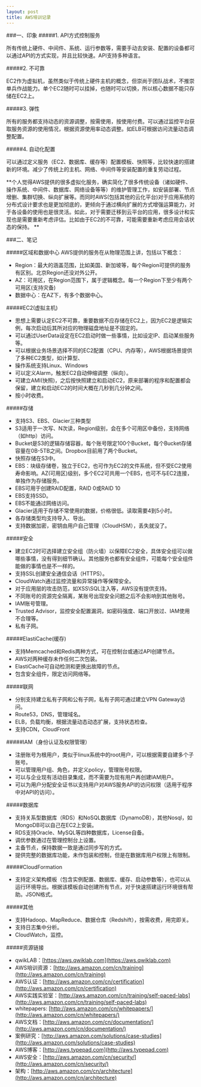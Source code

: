 ```yaml
---
layout: post
title: AWS培训记录
---
```

###一、印象
#####1. API方式控制服务

所有传统上硬件、中间件、系统、运行参数等，需要手动去安装、配置的设备都可以通过API的方式实现，并且比较快速。API支持多种语言。

#####2. 不可靠

EC2作为虚拟机，虽然类似于传统上硬件主机的概念，但崇尚于团队战术，不推崇单兵作战能力。单个EC2随时可以挂掉，也随时可以切换，所以核心数据不能只存储在EC2上。

#####3. 弹性

所有的服务都支持动态的资源调整，按需使用，按使用付费。可以通过监控平台获取服务资源的使用情况，根据资源使用率动态调整。如ELB可根据访问流量动态调整配置。

#####4. 自动化配置

可以通过定义服务（EC2、数据库、缓存等）配置模板、快照等，比较快速的搭建新的环境。减少了传统上的主机、网络、中间件等安装配置的重复劳动过程。

**个人觉得AWS提供的很多虚拟化服务，确实简化了很多传统设备（诸如硬件、操作系统、中间件、数据库、网络设备等等）的维护管理工作，如安装部署、节点增删、集群切换、纵向扩展等。而同时AWS(包括其他的云化平台)对于应用系统的分布式设计要求也是更加彻底的，更倾向于通过横向扩展的方式增强运算能力，对于各设备的使用也是很灵活。如此，对于需要迁移到云平台的应用，很多设计和实现也是需要重新考虑评估。比如由于EC2的不可靠，可能需要重新考虑应用会话状态的保持。
**

###二、笔记

#####区域和数据中心
AWS提供的服务在从物理范围上讲，包括以下概念：

   * Region：最大的涵盖范围，比如美国、新加坡等，每个Region可提供的服务有区别。北京Region还没对外公开。
   * AZ：可用区，在Region范围下，属于逻辑概念。每一个Region下至少有两个可用区(支持灾备)
   * 数据中心：在AZ下，有多个数据中心。


#####EC2(虚拟主机)

   * 思想上需要认定EC2不可靠，重要数据不应存储在EC2上，因为EC2是逻辑实例，每次启动后其所对应的物理磁盘地址是不固定的。
   * 可以通过UserData设定在EC2启动时做一些事情，比如设定IP、启动某些服务等。
   * 可以根据业务场景选择不同的EC2配置（CPU、内存等），AWS根据场景提供了多种EC2类型，如计算型、
   * 操作系统支持Linux、Windows
   * 可以定义Alarm，触发EC2自动伸缩调整（纵向）。
   * 可建立AMI(快照)，之后按快照建立和启动EC2，原来部署的程序和配置都会保留，建立和启动EC2的时间大概在几秒到几分钟之间。
   * 按小时收费。


#####存储

   * 支持S3、EBS、Glacier三种类型
   * S3适用于一次写、N次读，Region级别，会在多个可用区中备份，支持网络（如http）访问。
   * Bucket是S3的逻辑存储容器，每个账号限定100个Bucket，每个Bucket存储容量在0B-5TB之间。Dropbox目前用了两个Bucket。
   * 快照存储在S3中。
   * EBS：块级存储卷，独立于EC2，也可作为EC2的文件系统，但不受EC2使用寿命影响。AZ(可用区)级别，多个EC2可共用一个EBS，也可不与EC2连接，单独作为存储服务。
   * EBS可用于创建RAID配置，RAID 0或RAID 10
   * EBS支持SSD。
   * EBS不能通过网络访问。
   * Glacier适用于存储不常使用的数据，价格很低。读取需要4到5小时。
   * 各存储类型均支持导入、导出。
   * 支持数据加密，密钥由用户自己管理（CloudHSM），丢失就没了。


#####安全

   * 建立EC2时可选择建立安全组（防火墙）以保障EC2安全，具体安全组可以做哪些事情，没有得到细节确认。其他服务也都有安全组件，可能每个安全组件能做的事情也是不一样的。
   * 支持SSL创建安全通信会话（HTTPS）。
   * CloudWatch通过监控流量和异常操作等保障安全。
   * 对于应用层的攻击防范，如XSS\SQL注入等，AWS没有提供支持。
   * 不同账号的资源完全隔离，某账号出现安全问题之后不会影响到其他账号。
   * IAM账号管理。
   * Trusted Advisor，监控安全配置漏洞，如密码强度、端口开放过、IAM使用不合理等。
   * 私有子网。

#####ElastiCache(缓存)

   * 支持Memcached和Redis两种方式，可在控制台或通过API创建节点。
   * AWS对两种缓存未作任何二次包装。
   * ElastiCache可自动检测和更换出故障的节点。
   * 包含安全组件，限定访问网络等。

#####联网

   * 分别支持建立私有子网和公有子网，私有子网可通过建立VPN Gateway访问。
   * Route53，DNS，管理域名。
   * ELB，负载均衡，根据流量动态动态扩展，支持状态检查。
   * 支持CDN，CloudFront

#####IAM（身份认证及权限管理）

   * 注册账号为根用户，类似于linux系统中的root用户，可以根据需要自建多个子账号。
   * 可以管理用户组、角色，并定义policy，管理账号权限。
   * 可以与企业现有活动目录集成，而不需要为现有用户再创建IAM用户。
   * 可以为用户分配安全证书以支持用户对AWS服务API的访问权限（适用于程序中对API的访问）。

#####数据库

   * 支持关系型数据库（RDS）和NoSQL数据库（DynamoDB），其他Nosql，如MongoDB可以自己在EC2上安装。
   * RDS支持Oracle、MySQL等四种数据库，License自备。
   * 调优参数通过在管理控制台上设置。
   * 主备节点，保持数据一致是通过同步写的方式。
   * 提供完整的数据库功能，未作包装和控制，但是在数据库用户权限上有限制。

#####CloudFormation

   * 支持定义架构模板（包含实例配置、数据库、缓存、启动参数等），也可以从运行环境导出。根据该模板自动创建所有节点，对于快速搭建运行环境很有帮助。JSON格式。

#####其他

   * 支持Hadoop、MapReduce、数据仓库（Redshift），按需收费，用完即关。
   * 支持日志集中分析。
   * CloudWatch，监控。

#####资源链接

   * qwikLAB：[https://aws.qwiklab.com](https://aws.qwiklab.com)
   * AWS培训资源：[http://aws.amazon.com/cn/training](http://aws.amazon.com/cn/training)
   * AWS认证：[http://aws.amazon.com/cn/certification](http://aws.amazon.com/cn/certification)
   * AWS实践实验室：[http://aws.amazon.com/cn/training/self-paced-labs](http://aws.amazon.com/cn/training/self-paced-labs)
   * whitepapers: [http://aws.amazon.com/cn/whitepapers/](http://aws.amazon.com/cn/whitepapers/)
   * AWS文档：[http://aws.amazon.com/cn/documentation/](http://aws.amazon.com/cn/documentation/)
   * 案例研究：[http://aws.amazon.com/solutions/case-studies](http://aws.amazon.com/solutions/case-studies)
   * AWS博客：[http://aws.typepad.com](http://aws.typepad.com)
   * AWS安全：[http://aws.amazon.com/cn/security/](http://aws.amazon.com/cn/security/)
   * 架构：[http://aws.amazon.com/cn/architecture](http://aws.amazon.com/cn/architecture)

